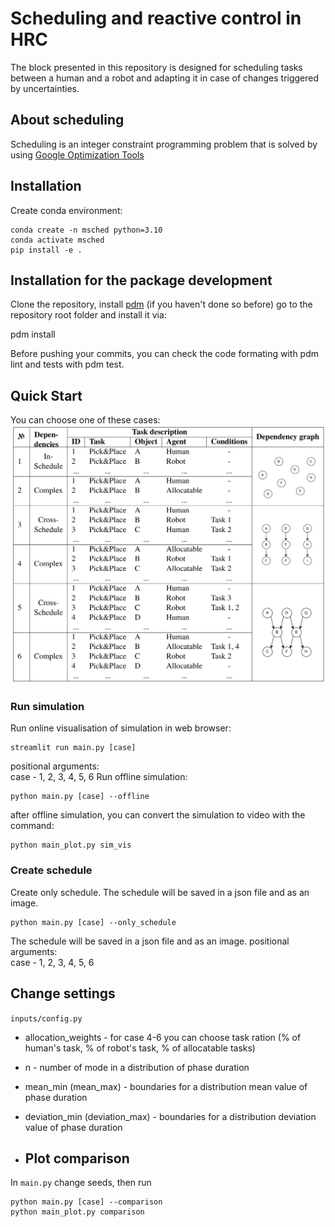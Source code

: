 # Scheduling and reactive control in HRC

The block presented in this repository is designed for scheduling tasks between a human and a robot and adapting it in case of changes triggered by uncertainties.  

## About scheduling 
Scheduling is an integer constraint programming problem that is solved by using [Google Optimization Tools][about-ortool]

[about-ortool]: https://github.com/google/or-tools

## Installation 

Create conda environment:
```
conda create -n msched python=3.10
conda activate msched
pip install -e .
```

## Installation for the package development

Clone the repository, install [pdm](https://pdm-project.org/latest/) (if you haven't done so before) go to the repository root folder and install it via:

pdm install

Before pushing your commits, you can check the code formating with pdm lint and tests with pdm test.


## Quick Start
You can choose one of these cases:
![Screenshot](cases.png)

### Run simulation
Run online visualisation of simulation in web browser:
```
streamlit run main.py [case]
```
positional arguments: <br />
  case - 1, 2, 3, 4, 5, 6
Run offline simulation:
```
python main.py [case] --offline
```
after offline simulation, you can convert the simulation to video with the command:
```
python main_plot.py sim_vis
```


### Create schedule
Create only schedule. The schedule will be saved in a json file and as an image.
```
python main.py [case] --only_schedule
```
The schedule will be saved in a json file and as an image.
positional arguments: <br />
  case - 1, 2, 3, 4, 5, 6


[//]: # (### Replay graph offline)

[//]: # (After running simulation, you can view the Gantt Chart of initial and final schedule.)

[//]: # (```)

[//]: # ( python main_plot.py )

[//]: # (```)

[//]: # (positional arguments:<br />)

[//]: # (mode - Select the mode you want to render: sim_vis or plot_schedule)

[//]: # ()
[//]: # (options: <br />)

[//]: # (*-h, --help* show this help message and exit)
## Change settings

`inputs/config.py`

* allocation_weights - for case 4-6 you can choose task ration (% of human's task, % of robot's task, % of allocatable tasks)
* n - number of mode in a distribution of phase duration 
* mean_min (mean_max) - boundaries for a distribution mean value of phase duration  
* deviation_min (deviation_max) - boundaries for a distribution deviation value of phase duration

* ## Plot comparison

In `main.py` change seeds, then run
```
python main.py [case] --comparison
python main_plot.py comparison
```